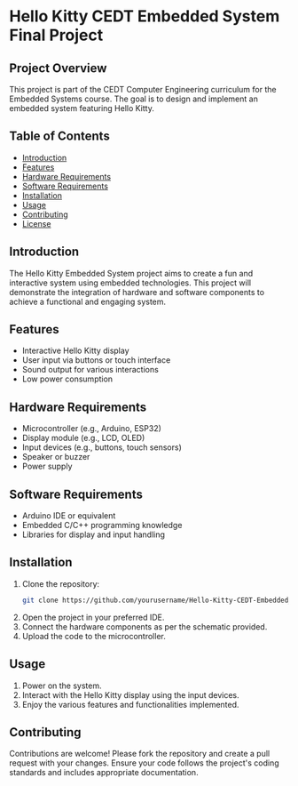 # Hello Kitty CEDT Embedded System Final Project

## Project Overview
This project is part of the CEDT Computer Engineering curriculum for the Embedded Systems course. The goal is to design and implement an embedded system featuring Hello Kitty.

## Table of Contents
- [Introduction](#introduction)
- [Features](#features)
- [Hardware Requirements](#hardware-requirements)
- [Software Requirements](#software-requirements)
- [Installation](#installation)
- [Usage](#usage)
- [Contributing](#contributing)
- [License](#license)

## Introduction
The Hello Kitty Embedded System project aims to create a fun and interactive system using embedded technologies. This project will demonstrate the integration of hardware and software components to achieve a functional and engaging system.

## Features
- Interactive Hello Kitty display
- User input via buttons or touch interface
- Sound output for various interactions
- Low power consumption

## Hardware Requirements
- Microcontroller (e.g., Arduino, ESP32)
- Display module (e.g., LCD, OLED)
- Input devices (e.g., buttons, touch sensors)
- Speaker or buzzer
- Power supply

## Software Requirements
- Arduino IDE or equivalent
- Embedded C/C++ programming knowledge
- Libraries for display and input handling

## Installation
1. Clone the repository:
    ```sh
    git clone https://github.com/yourusername/Hello-Kitty-CEDT-Embedded_System_Final_Project.git
    ```
2. Open the project in your preferred IDE.
3. Connect the hardware components as per the schematic provided.
4. Upload the code to the microcontroller.

## Usage
1. Power on the system.
2. Interact with the Hello Kitty display using the input devices.
3. Enjoy the various features and functionalities implemented.

## Contributing
Contributions are welcome! Please fork the repository and create a pull request with your changes. Ensure your code follows the project's coding standards and includes appropriate documentation.
